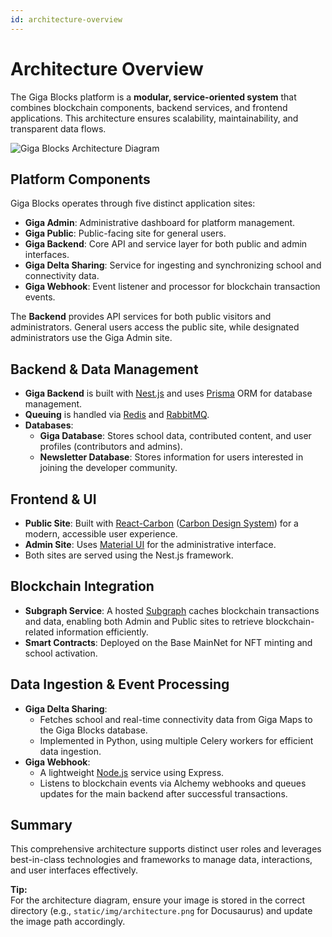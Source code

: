 ```yaml
---
id: architecture-overview
---
```


#  Architecture Overview

The Giga Blocks platform is a **modular, service-oriented system** that combines blockchain components, backend services, and frontend applications. This architecture ensures scalability, maintainability, and transparent data flows.


![Giga Blocks Architecture Diagram](https://assets.rumsan.net/rumsan-test/giga-nft2---rumsan-x-giga-system-architecture-diagram-2.jpg "Giga Blocks Architecture Overview")


## Platform Components

Giga Blocks operates through five distinct application sites:

- **Giga Admin**: Administrative dashboard for platform management.
- **Giga Public**: Public-facing site for general users.
- **Giga Backend**: Core API and service layer for both public and admin interfaces.
- **Giga Delta Sharing**: Service for ingesting and synchronizing school and connectivity data.
- **Giga Webhook**: Event listener and processor for blockchain transaction events.

The **Backend** provides API services for both public visitors and administrators. General users access the public site, while designated administrators use the Giga Admin site.


## Backend & Data Management

- **Giga Backend** is built with [Nest.js](https://nestjs.com/) and uses [Prisma](https://www.prisma.io/) ORM for database management.
- **Queuing** is handled via [Redis](https://redis.io/docs/about/) and [RabbitMQ](https://www.rabbitmq.com/).
- **Databases**:
  - **Giga Database**: Stores school data, contributed content, and user profiles (contributors and admins).
  - **Newsletter Database**: Stores information for users interested in joining the developer community.


## Frontend & UI

- **Public Site**: Built with [React-Carbon](https://www.npmjs.com/package/@carbon/react) ([Carbon Design System](https://carbondesignsystem.com/)) for a modern, accessible user experience.
- **Admin Site**: Uses [Material UI](https://mui.com/material-ui/) for the administrative interface.
- Both sites are served using the Nest.js framework.

## Blockchain Integration

- **Subgraph Service**: A hosted [Subgraph](https://thegraph.com/docs/en/quick-start/) caches blockchain transactions and data, enabling both Admin and Public sites to retrieve blockchain-related information efficiently.
- **Smart Contracts**: Deployed on the Base MainNet for NFT minting and school activation.


## Data Ingestion & Event Processing

- **Giga Delta Sharing**:  
  - Fetches school and real-time connectivity data from Giga Maps to the Giga Blocks database.
  - Implemented in Python, using multiple Celery workers for efficient data ingestion.
- **Giga Webhook**:  
  - A lightweight [Node.js](https://nodejs.org/en) service using Express.
  - Listens to blockchain events via Alchemy webhooks and queues updates for the main backend after successful transactions.


## Summary

This comprehensive architecture supports distinct user roles and leverages best-in-class technologies and frameworks to manage data, interactions, and user interfaces effectively.

**Tip:**  
For the architecture diagram, ensure your image is stored in the correct directory (e.g., `static/img/architecture.png` for Docusaurus) and update the image path accordingly.
